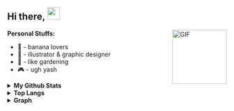 <!--
**fauziahmilda/fauziahmilda** is a ✨ _special_ ✨ repository because its `README.md` (this file) appears on your GitHub profile.

Here are some ideas to get you started:

- 🔭 I’m currently working on ...
- 🌱 I’m currently learning ...
- 👯 I’m looking to collaborate on ...
- 🤔 I’m looking for help with ...
- 💬 Ask me about ...
- 📫 How to reach me: ...
- 😄 Pronouns: zia
- ⚡ Fun fact: like sleep a lot
-->

## Hi there, <img src="https://github.com/TheDudeThatCode/TheDudeThatCode/blob/master/Assets/Hi.gif" width="29px">

<img align="right" alt="GIF" height="125px" src="https://media3.giphy.com/avatars/Xueer7/VQtx4wsZzx7j.gif" />

**Personal Stuffs:**
- 🍌 - banana lovers
- 🎨 - illustrator & graphic designer
- 🌱 - like gardening
- 🎮 - ugh yash

<details>
  <summary><b>My Github Stats</b></summary>
    <img align="center" src="https://github-readme-stats.vercel.app/api?username=fauziahmilda&show_icons=true&theme=radical" alt="Spray Company">
</details>

<details>
  <summary><b>Top Langs</b></summary>
    <img align="center" src="https://github-readme-stats.vercel.app/api/top-langs/?username=fauziahmilda" alt="Spray Company">
</details>

<details>
  <summary><b>Graph</b></summary>
    <img align="center" src="https://activity-graph.herokuapp.com/graph?username=fauziahmilda&theme=dracula" alt="Spray Company">
</details>
